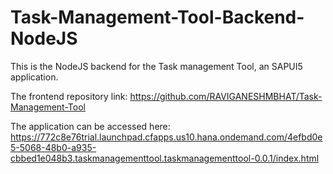 # Task-Management-Tool-Backend-NodeJS
This is the NodeJS backend for the Task management Tool, an SAPUI5 application.

The frontend repository link: https://github.com/RAVIGANESHMBHAT/Task-Management-Tool

The application can be accessed here: https://772c8e76trial.launchpad.cfapps.us10.hana.ondemand.com/4efbd0e5-5068-48b0-a935-cbbed1e048b3.taskmanagementtool.taskmanagementtool-0.0.1/index.html
